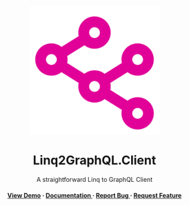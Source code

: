 <div align='center'>

<img src=https://raw.githubusercontent.com/Linq2GraphQL/Linq2GraphQL.Client/main/Linq2GrapgQL_Logo.svg alt="logo" width=300 height=300 />

<h1>Linq2GraphQL.Client</h1>
<p>A straightforward Linq to GraphQL Client</p>

<h4> <a href=https://linq2graphql.com/>View Demo</a> <span> · </span> <a href="https://github.com/Linq2GraphQL/Linq2GraphQL.Client/blob/master/README.md"> Documentation </a> <span> · </span> <a href="https://github.com/Linq2GraphQL/Linq2GraphQL.Client/issues"> Report Bug </a> <span> · </span> <a href="https://github.com/Linq2GraphQL/Linq2GraphQL.Client/issues"> Request Feature </a> </h4>

</div>
